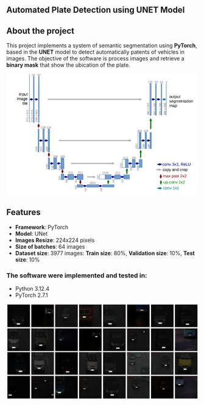 ## Automated Plate Detection using UNET Model

## About the project

This project implements a system of semantic segmentation using **PyTorch**, based in the **UNET** model to detect automatically patents of vehicles in images.
The objective of the software is process images and retrieve a **binary mask** that show the ubication of the plate.
<p align="center">
  <img src="https://github.com/aguusandy/plate_detection_ai_unet/blob/master/imgs/unet.png" alt="UNET Architecture" width="600"/>
</p>


##  Features
- **Framework**: PyTorch
- **Model**: UNet
- **Images Resize**: 224x224 pixels
- **Size of batches**: 64 images
- **Dataset size**: 3977 images: **Train size**: 80%,  **Validation size**: 10%, **Test size**: 10%


### The software were implemented and tested in:
<ul>
  <li>Python 3.12.4</li>
  <li>PyTorch 2.7.1</li>
</ul>

<p align="center">
  <img src="https://github.com/aguusandy/plate_detection_ai_unet/blob/master/imgs/test_img.png" alt="Mask detected" width="600"/>
</p>
